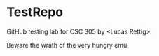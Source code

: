# TestRepo
GitHub testing lab for CSC 305 by &lt;Lucas Rettig>.

Beware the wrath of the very hungry emu
